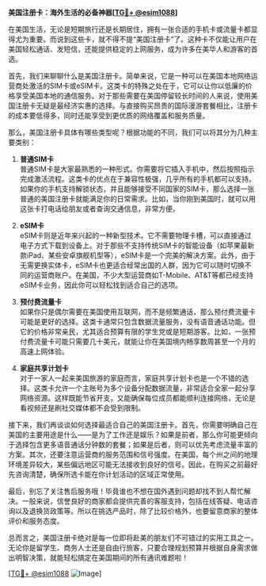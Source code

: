 **美国注册卡：海外生活的必备神器[[TG💪+ @esim1088](https://t.me/s/esim1088)]**

在美国生活，无论是短期旅行还是长期居住，拥有一张合适的手机卡或流量卡都显得尤为重要。而说到这些卡，就不得不提“美国注册卡”了。这种卡不仅能让用户在美国轻松通话、发短信，还能提供稳定的上网服务，成为许多在美华人和游客的首选。

首先，我们来聊聊什么是美国注册卡。简单来说，它是一种可以在美国本地网络运营商处激活的SIM卡或eSIM卡。这类卡的特殊之处在于，它可以让你以低廉的价格享受美国本地的通信服务。对于那些需要在美国停留较长时间的人来说，使用美国注册卡无疑是最经济实惠的选择。与直接购买昂贵的国际漫游套餐相比，注册卡的成本要低得多，同时还能享受到更优质的网络覆盖和服务质量。

那么，美国注册卡具体有哪些类型呢？根据功能的不同，我们可以将其分为几种主要类别：

1. **普通SIM卡**  
   普通SIM卡是大家最熟悉的一种形式。你需要将它插入手机中，然后按照指示完成激活流程。这类卡的优点在于兼容性极强，几乎所有的手机都可以支持。如果你的手机支持解锁状态，并且能够接受不同国家的SIM卡，那么选择一张普通的美国注册卡就能满足你的日常需求。比如，当你刚到美国时，就可以用这张卡打电话给朋友或者查询交通信息，非常方便。

2. **eSIM卡**  
   eSIM卡则是近年来兴起的一种新型技术。它不需要物理卡槽，可以直接通过电子方式下载到设备上。对于那些不支持传统SIM卡的智能设备（如苹果最新款iPad、某些安卓旗舰机型等），eSIM卡是一个完美的解决方案。此外，由于无需更换实体卡，eSIM卡也更适合经常出国的人群，因为它可以随时切换不同的运营商账户。在美国，不少大型运营商如T-Mobile、AT&T等都已经支持eSIM卡业务，因此你可以轻松找到适合自己的选项。

3. **预付费流量卡**  
   如果你只是偶尔需要在美国使用互联网，而不是频繁通话，那么预付费流量卡可能是更好的选择。这类卡通常只包含数据流量服务，没有语音通话功能。但它的价格非常亲民，尤其适合预算有限的学生党或是短期游客。比如，一张预付费流量卡可能只需要几十美元，就能让你在美国境内畅享数周甚至一个月的高速上网体验。

4. **家庭共享计划卡**  
   对于一家人一起来美国旅游的家庭而言，家庭共享计划卡也是一个不错的选择。这类卡允许一个主账号为多个设备分配数据流量，非常适合全家一起分享网络资源。这样既能节省开支，又能确保每位成员都能顺利连接网络，无论是看视频还是刷社交媒体都不会受到限制。

接下来，我们再谈谈如何选择最适合自己的美国注册卡。首先，你需要明确自己在美国的主要用途是什么——是为了工作还是娱乐？如果是前者，那么你可能更倾向于选择包含更多语音通话分钟数的套餐；如果是后者，则可以优先考虑流量丰富的方案。其次，还要注意运营商的服务范围和信号强度。在美国，每个州之间的地理环境差异较大，某些偏远地区可能无法接收到良好的信号。因此，在购买之前最好先咨询清楚，确保所选卡能在你计划活动的区域正常使用。

最后，别忘了关注售后服务哦！毕竟谁也不想在国外遇到问题却找不到人帮忙解决。一般来说，信誉良好的商家都会提供完善的客服支持，包括在线答疑、电话咨询以及退换货政策等。所以在挑选产品时，除了比较价格外，也要留意商家的整体评价和服务态度。

总而言之，美国注册卡绝对是每一位即将赴美的朋友们不可错过的实用工具之一。无论你是留学生、商务人士还是自由行旅客，只要合理规划预算并根据自身需求做出明智决策，就能轻松搞定在美国期间的所有通讯难题啦！

[[TG💪+ @esim1088](https://t.me/s/esim1088) ![Image](https://i.postimg.cc/4NQfJmqS/Snipaste-2025-05-13-00-14-12.png)]